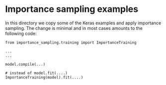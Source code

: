 Importance sampling examples
============================

In this directory we copy some of the Keras examples and apply importance
sampling. The change is minimal and in most cases amounts to the following
code:

    from importance_sampling.training import ImportanceTraining

    ...
    ...

    model.compile(...)

    # instead of model.fit(....)
    ImportanceTraining(model).fit(....)
